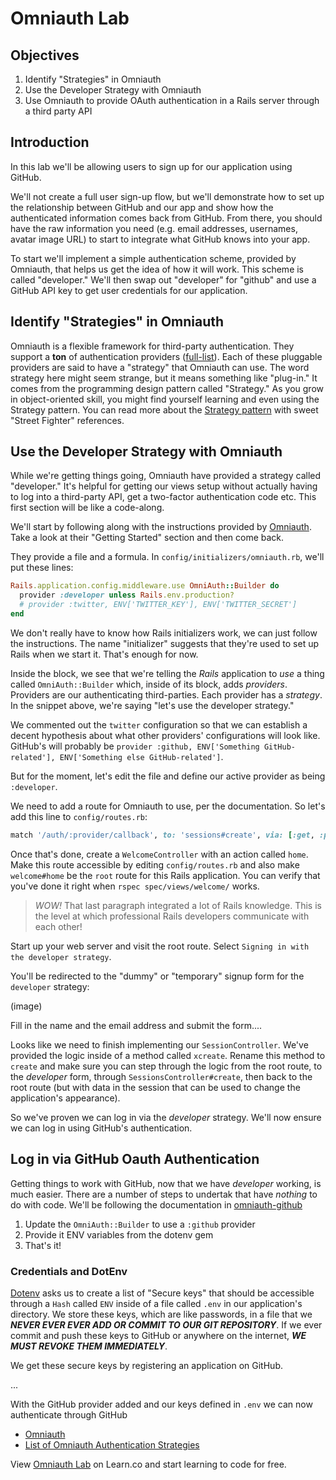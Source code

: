 # Omniauth Lab

## Objectives

1. Identify "Strategies" in Omniauth
2. Use the Developer Strategy with Omniauth
3. Use Omniauth to provide OAuth authentication in a Rails server through a
   third party API

## Introduction

In this lab we'll be allowing users to sign up for our application using
GitHub.

We'll not create a full user sign-up flow, but we'll demonstrate how to set up
the relationship between GitHub and our app and show how the authenticated
information comes back from GitHub. From there, you should have the raw
information you need (e.g. email addresses, usernames, avatar image URL) to
start to integrate what GitHub knows into your app.

To start we'll implement a simple authentication scheme, provided by Omniauth,
that helps us get the idea of how it will work. This scheme is called
"developer." We'll then swap out "developer" for "github" and use a GitHub API
key to get user credentials for our application.

## Identify "Strategies" in Omniauth

Omniauth is a flexible framework for third-party authentication. They support a
**ton** of authentication providers ([full-list][]). Each of these pluggable
providers are said to have a "strategy" that Omniauth can use. The word
strategy here might seem strange, but it means something like "plug-in." It
comes from the programming design pattern called "Strategy." As you grow in
object-oriented skill, you might find yourself learning and even using the
Strategy pattern. You can read more about the [Strategy pattern][strategy] with
sweet "Street Fighter" references.

## Use the Developer Strategy with Omniauth

While we're getting things going, Omniauth have provided a strategy called
"developer." It's helpful for getting our views setup without actually having
to log into a third-party API, get a two-factor authentication code etc. This
first section will be like a code-along.

We'll start by following along with the instructions provided by [Omniauth][].
Take a look at their "Getting Started" section and then come back.

They provide a file and a formula. In `config/initializers/omniauth.rb`, we'll
put these lines:

```ruby
Rails.application.config.middleware.use OmniAuth::Builder do
  provider :developer unless Rails.env.production?
  # provider :twitter, ENV['TWITTER_KEY'], ENV['TWITTER_SECRET']
end
```

We don't really have to know how Rails initializers work, we can just follow
the instructions. The name "initializer" suggests that they're used to set up
Rails when we start it. That's enough for now.

Inside the block, we see that we're telling the _Rails_ application to _use_ a
thing called `OmniAuth::Builder` which, inside of its block, adds _providers_.
Providers are our authenticating third-parties. Each provider has a _strategy_.
In the snippet above, we're saying "let's use the developer strategy."

We commented out the `twitter` configuration so that we can establish a decent
hypothesis about what other providers' configurations will look like. GitHub's
will probably be `provider :github, ENV['Something GitHub-related'],
ENV['Something else GitHub-related']`.

But for the moment, let's edit the file and define our active provider as being
`:developer`.

We need to add a route for Omniauth to use, per the documentation. So let's add
this line to `config/routes.rb`:

```ruby
match '/auth/:provider/callback', to: 'sessions#create', via: [:get, :post]
```

Once that's done, create a `WelcomeController` with an action called `home`.
Make this route accessible by editing `config/routes.rb` and also make
`welcome#home` be the `root` route for this Rails application. You can verify
that you've done it right when `rspec spec/views/welcome/` works.

> _WOW!_ That last paragraph integrated a lot of Rails knowledge. This is the
> level at which professional Rails developers communicate with each other!

Start up your web server and visit the root route. Select `Signing in with the
developer strategy`.

You'll be redirected to the "dummy" or "temporary" signup form for the
`developer` strategy:

(image)

Fill in the name and the email address and submit the form....

Looks like we need to finish implementing our `SessionController`. We've
provided the logic inside of a method called `xcreate`. Rename this method to
`create` and make sure you can step through the logic from the root route, to
the _developer_ form, through `SessionsController#create`, then back to the
root route (but with data in the session that can be used to change the
application's appearance).

So we've proven we can log in via the _developer_ strategy. We'll now ensure we
can log in using GitHub's authentication.

## Log in via GitHub Oauth Authentication

Getting things to work with GitHub, now that we have _developer_ working, is
much easier. There are a number of steps to undertak that have _nothing_ to do
with code. We'll be following the documentation in [omniauth-github][oagh]

1. Update the `OmniAuth::Builder` to use a `:github` provider
2. Provide it ENV variables from the dotenv gem
3. That's it!

### Credentials and DotEnv

[Dotenv][dotenv] asks us to create a list of "Secure keys" that should be
accessible through a `Hash` called `ENV` inside of a file called `.env` in our
application's directory. We store these keys, which are like passwords, in a
file that we ***NEVER EVER EVER ADD OR COMMIT TO OUR GIT REPOSITORY***. If we
ever commit and push these keys to GitHub or anywhere on the internet, ***WE
MUST REVOKE THEM IMMEDIATELY***.

We get these secure keys by registering an application on GitHub.

...

With the GitHub provider added and our keys defined in `.env` we can now
authenticate through GitHub

* [Omniauth][]
* [List of Omniauth Authentication Strategies][full-list]


[Omniauth]: https://github.com/intridea/omniauth
[full-list]: https://github.com/omniauth/omniauth/wiki/List-of-Strategies
[strategy]: https://www.geeksforgeeks.org/strategy-pattern-set-1/
[oagh]: https://github.com/omniauth/omniauth-github
[dotenv]: https://github.com/bkeepers/dotenv

<p data-visibility='hidden'>View <a href='https://learn.co/lessons/omniauth_lab' title='Omniauth Lab'>Omniauth Lab</a> on Learn.co and start learning to code for free.</p>
